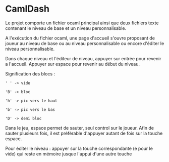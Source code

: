 # CamlDash

Le projet comporte un fichier ocaml principal ainsi que deux fichiers 
texte contenant le niveau de base et un niveau personnalisable.

A l'exécution du fichier ocaml, une page d'accueil s'ouvre proposant
de joueur au niveau de base ou au niveau personnalisable ou encore d'éditer le niveau 
personnalisable.

Dans chaque niveau et l'éditeur de niveau, appuyer sur entrée pour revenir a l'accueil.
Appuyer sur espace pour revenir au début du niveau.

Signification des blocs :

	' ' -> vide

	'B' -> bloc

	'h' -> pic vers le haut

	'b' -> pic vers le bas 

	'D' -> demi bloc

Dans le jeu, espace permet de sauter, seul control sur le joueur. Afin de sauter plusieurs fois, il est préférable d'appuyer autant de fois sur la touche espace.

Pour éditer le niveau : appuyer sur la touche correspondante (e pour le vide) qui reste en mémoire 
jusque l'appui d'une autre touche



 
